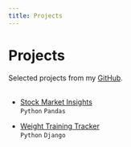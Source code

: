```yaml
---
title: Projects
---
```

# Projects

Selected projects from my [GitHub](https://github.com/AlbertRtk/).
<br /><br />

* [Stock Market Insights](https://albertrtk.github.io/stock_market_insights/)<br />
    `Python` `Pandas`

* [Weight Training Tracker](https://albertrtk.github.io/weight_training_tracker/)<br />
    `Python` `Django`
